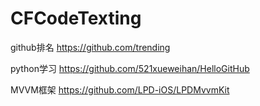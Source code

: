 # CFCodeTexting

github排名 https://github.com/trending

python学习
https://github.com/521xueweihan/HelloGitHub

MVVM框架
https://github.com/LPD-iOS/LPDMvvmKit


